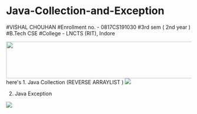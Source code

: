 # Java-Collection-and-Exception

#VISHAL CHOUHAN
#Enrollment no. - 0817CS191030
#3rd sem ( 2nd year ) 
#B.Tech CSE
#College - LNCTS (RIT), Indore

<img src="https://agenda.infn.it/event/20813/images/6201-giphy.gif" width="1000px" height="100px">
here's
 1. Java Collection (REVERSE ARRAYLIST )


<img src="https://imgur.com/WvPpOtw.png">

 2. Java Exception

<img src="https://imgur.com/10OAJuS.png">


